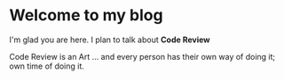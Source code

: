 # Welcome to my blog

I'm glad you are here. I plan to talk about **Code Review**

Code Review is an Art
... and every person has their own way of doing it; own time of doing it.

